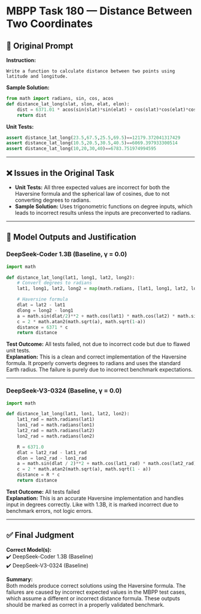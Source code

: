 # MBPP Task 180 — Distance Between Two Coordinates

## 🧾 Original Prompt

**Instruction:**
```
Write a function to calculate distance between two points using latitude and longitude.
```

**Sample Solution:**
```python
from math import radians, sin, cos, acos
def distance_lat_long(slat, slon, elat, elon):
    dist = 6371.01 * acos(sin(slat)*sin(elat) + cos(slat)*cos(elat)*cos(slon - elon))
    return dist
```

**Unit Tests:**
```python
assert distance_lat_long(23.5,67.5,25.5,69.5)==12179.372041317429
assert distance_lat_long(10.5,20.5,30.5,40.5)==6069.397933300514
assert distance_lat_long(10,20,30,40)==6783.751974994595
```

---

## ❌ Issues in the Original Task

- **Unit Tests:** All three expected values are incorrect for both the Haversine formula and the spherical law of cosines, due to not converting degrees to radians.
- **Sample Solution:** Uses trigonometric functions on degree inputs, which leads to incorrect results unless the inputs are preconverted to radians.

---

## 🤖 Model Outputs and Justification

### DeepSeek-Coder 1.3B (Baseline, γ = 0.0)
```python
import math

def distance_lat_long(lat1, long1, lat2, long2):
    # Convert degrees to radians
    lat1, long1, lat2, long2 = map(math.radians, [lat1, long1, lat2, long2])

    # Haversine formula
    dlat = lat2 - lat1
    dlong = long2 - long1
    a = math.sin(dlat/2)**2 + math.cos(lat1) * math.cos(lat2) * math.sin(dlong/2)**2
    c = 2 * math.atan2(math.sqrt(a), math.sqrt(1-a))
    distance = 6371 * c
    return distance
```
**Test Outcome:** All tests failed, not due to incorrect code but due to flawed unit tests.  
**Explanation:** This is a clean and correct implementation of the Haversine formula. It properly converts degrees to radians and uses the standard Earth radius. The failure is purely due to incorrect benchmark expectations.

---

### DeepSeek-V3-0324 (Baseline, γ = 0.0)
```python
import math

def distance_lat_long(lat1, lon1, lat2, lon2):
    lat1_rad = math.radians(lat1)
    lon1_rad = math.radians(lon1)
    lat2_rad = math.radians(lat2)
    lon2_rad = math.radians(lon2)

    R = 6371.0
    dlat = lat2_rad - lat1_rad
    dlon = lon2_rad - lon1_rad
    a = math.sin(dlat / 2)**2 + math.cos(lat1_rad) * math.cos(lat2_rad) * math.sin(dlon / 2)**2
    c = 2 * math.atan2(math.sqrt(a), math.sqrt(1 - a))
    distance = R * c
    return distance
```
**Test Outcome:** All tests failed  
**Explanation:** This is an accurate Haversine implementation and handles input in degrees correctly. Like with 1.3B, it is marked incorrect due to benchmark errors, not logic errors.

---

## ✅ Final Judgment

**Correct Model(s):**  
✔️ DeepSeek-Coder 1.3B (Baseline)  
✔️ DeepSeek-V3-0324 (Baseline)

**Summary:**  
Both models produce correct solutions using the Haversine formula. The failures are caused by incorrect expected values in the MBPP test cases, which assume a different or incorrect distance formula. These outputs should be marked as correct in a properly validated benchmark.
